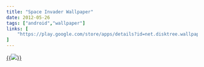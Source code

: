 ```yaml
---
title: "Space Invader Wallpaper"
date: 2012-05-26
tags: ["android","wallpaper"]
links: [
	"https://play.google.com/store/apps/details?id=net.disktree.wallpaper.spaceinvader"
]
---
```

[{{<image src="space-invader.png">}}](https://play.google.com/store/apps/details?id=net.disktree.wallpaper.spaceinvader) 
